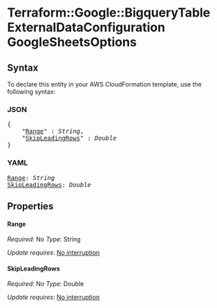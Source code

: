 # Terraform::Google::BigqueryTable ExternalDataConfiguration GoogleSheetsOptions

## Syntax

To declare this entity in your AWS CloudFormation template, use the following syntax:

### JSON

<pre>
{
    "<a href="#range" title="Range">Range</a>" : <i>String</i>,
    "<a href="#skipleadingrows" title="SkipLeadingRows">SkipLeadingRows</a>" : <i>Double</i>
}
</pre>

### YAML

<pre>
<a href="#range" title="Range">Range</a>: <i>String</i>
<a href="#skipleadingrows" title="SkipLeadingRows">SkipLeadingRows</a>: <i>Double</i>
</pre>

## Properties

#### Range

_Required_: No
_Type_: String

_Update requires_: [No interruption](https://docs.aws.amazon.com/AWSCloudFormation/latest/UserGuide/using-cfn-updating-stacks-update-behaviors.html#update-no-interrupt)

#### SkipLeadingRows

_Required_: No
_Type_: Double

_Update requires_: [No interruption](https://docs.aws.amazon.com/AWSCloudFormation/latest/UserGuide/using-cfn-updating-stacks-update-behaviors.html#update-no-interrupt)

